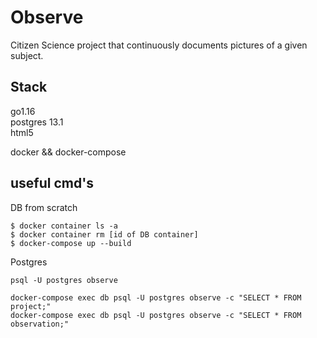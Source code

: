 # Observe

Citizen Science project that continuously documents pictures of a given subject.

## Stack

go1.16  
postgres 13.1   
html5

docker && docker-compose

## useful cmd's

DB from scratch

```
$ docker container ls -a
$ docker container rm [id of DB container]
$ docker-compose up --build 
```

Postgres

```
psql -U postgres observe
```

```
docker-compose exec db psql -U postgres observe -c "SELECT * FROM project;"
docker-compose exec db psql -U postgres observe -c "SELECT * FROM observation;"
```


